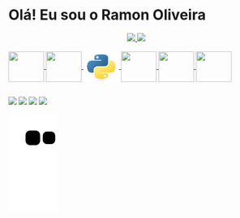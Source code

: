 # Olá! Eu sou o Ramon Oliveira

<div align="center">
  <a href="https://github.com/Raoliveirasilva">
   <img height="180px" src="https://github-readme-stats.vercel.app/api?username=Raoliveirasilva&show_icons=true&theme=dracula&include_all_commits=true&count_private=true"/>
   <img height="180px" src="https://github-readme-stats.vercel.app/api/top-langs/?username=Raoliveirasilva&layout=compact&langs_count=7&theme=dracula"/>
</div>
  
<div style="display: inline_block"><br>
  <img align="center" height="60" width="70" src="https://cdn.jsdelivr.net/gh/devicons/devicon/icons/microsoftsqlserver/microsoftsqlserver-plain.svg" />
  <img align="center" height="60" width="70" src="https://cdn.jsdelivr.net/gh/devicons/devicon/icons/mysql/mysql-plain.svg" />
  <img align="center" height="60" width="70" src="https://raw.githubusercontent.com/devicons/devicon/master/icons/python/python-original.svg">
  <img align="center" height="60" width="70" src="https://cdn.jsdelivr.net/gh/devicons/devicon/icons/anaconda/anaconda-original.svg" />
  <img align="center" height="60" width="70" src="https://cdn.jsdelivr.net/gh/devicons/devicon/icons/jupyter/jupyter-original-wordmark.svg" />
  <img align="center" height="60" width="70" src="https://cdn.jsdelivr.net/gh/devicons/devicon/icons/pycharm/pycharm-original.svg" />            
</div>

  ##
  
  <div> 
  <a href="https://www.instagram.com/_ramon_oliveiraaa/" target="_blank"><img src="https://img.shields.io/badge/-Instagram-%23E4405F?style=for-the-badge&logo=instagram&logoColor=white" target="_blank"></a>
 <a href="https://discord.com/channels/@me" target="_blank"><img src="https://img.shields.io/badge/Discord-7289DA?style=for-the-badge&logo=discord&logoColor=white" target="_blank"></a> 
  <a href = "mailto:ra.oliveira050@gmail.com"><img src="https://img.shields.io/badge/-Gmail-%23333?style=for-the-badge&logo=gmail&logoColor=white" target="_blank"></a>
  <a href="https://www.linkedin.com/in/ramon-oliveira-silva-28aa70219" target="_blank"><img src="https://img.shields.io/badge/-LinkedIn-%230077B5?style=for-the-badge&logo=linkedin&logoColor=white" target="_blank"></a> 
 
  ![Snake animation](https://github.com/Raoliveirasilva/Raoliveirasilva/blob/output/github-contribution-grid-snake.svg)
 
</div>

